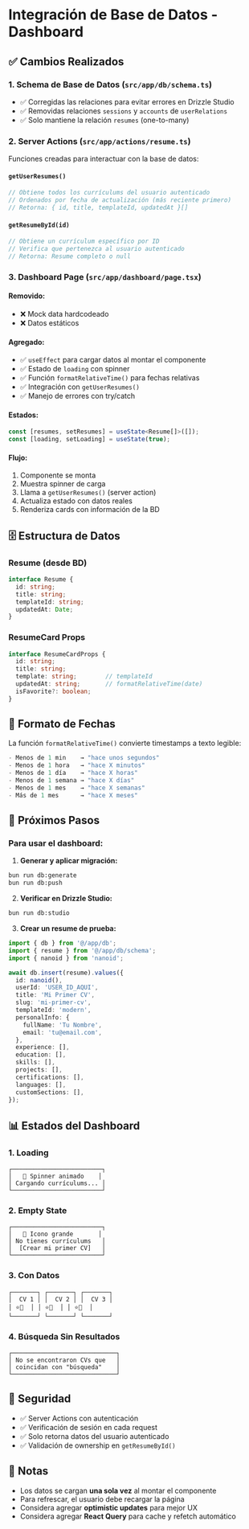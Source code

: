 # Integración de Base de Datos - Dashboard

## ✅ Cambios Realizados

### **1. Schema de Base de Datos** (`src/app/db/schema.ts`)
- ✅ Corregidas las relaciones para evitar errores en Drizzle Studio
- ✅ Removidas relaciones `sessions` y `accounts` de `userRelations`
- ✅ Solo mantiene la relación `resumes` (one-to-many)

### **2. Server Actions** (`src/app/actions/resume.ts`)
Funciones creadas para interactuar con la base de datos:

#### **`getUserResumes()`**
```typescript
// Obtiene todos los currículums del usuario autenticado
// Ordenados por fecha de actualización (más reciente primero)
// Retorna: { id, title, templateId, updatedAt }[]
```

#### **`getResumeById(id)`**
```typescript
// Obtiene un currículum específico por ID
// Verifica que pertenezca al usuario autenticado
// Retorna: Resume completo o null
```

### **3. Dashboard Page** (`src/app/dashboard/page.tsx`)

#### **Removido:**
- ❌ Mock data hardcodeado
- ❌ Datos estáticos

#### **Agregado:**
- ✅ `useEffect` para cargar datos al montar el componente
- ✅ Estado de `loading` con spinner
- ✅ Función `formatRelativeTime()` para fechas relativas
- ✅ Integración con `getUserResumes()`
- ✅ Manejo de errores con try/catch

#### **Estados:**
```typescript
const [resumes, setResumes] = useState<Resume[]>([]);
const [loading, setLoading] = useState(true);
```

#### **Flujo:**
1. Componente se monta
2. Muestra spinner de carga
3. Llama a `getUserResumes()` (server action)
4. Actualiza estado con datos reales
5. Renderiza cards con información de la BD

## 🗄️ Estructura de Datos

### **Resume (desde BD)**
```typescript
interface Resume {
  id: string;
  title: string;
  templateId: string;
  updatedAt: Date;
}
```

### **ResumeCard Props**
```typescript
interface ResumeCardProps {
  id: string;
  title: string;
  template: string;        // templateId
  updatedAt: string;       // formatRelativeTime(date)
  isFavorite?: boolean;
}
```

## 🔄 Formato de Fechas

La función `formatRelativeTime()` convierte timestamps a texto legible:

```typescript
- Menos de 1 min    → "hace unos segundos"
- Menos de 1 hora   → "hace X minutos"
- Menos de 1 día    → "hace X horas"
- Menos de 1 semana → "hace X días"
- Menos de 1 mes    → "hace X semanas"
- Más de 1 mes      → "hace X meses"
```

## 🚀 Próximos Pasos

### **Para usar el dashboard:**

1. **Generar y aplicar migración:**
```bash
bun run db:generate
bun run db:push
```

2. **Verificar en Drizzle Studio:**
```bash
bun run db:studio
```

3. **Crear un resume de prueba:**
```typescript
import { db } from '@/app/db';
import { resume } from '@/app/db/schema';
import { nanoid } from 'nanoid';

await db.insert(resume).values({
  id: nanoid(),
  userId: 'USER_ID_AQUI',
  title: 'Mi Primer CV',
  slug: 'mi-primer-cv',
  templateId: 'modern',
  personalInfo: {
    fullName: 'Tu Nombre',
    email: 'tu@email.com',
  },
  experience: [],
  education: [],
  skills: [],
  projects: [],
  certifications: [],
  languages: [],
  customSections: [],
});
```

## 📊 Estados del Dashboard

### **1. Loading**
```
┌─────────────────────────┐
│   🔄 Spinner animado    │
│ Cargando currículums... │
└─────────────────────────┘
```

### **2. Empty State**
```
┌─────────────────────────┐
│   📄 Icono grande       │
│ No tienes currículums   │
│  [Crear mi primer CV]   │
└─────────────────────────┘
```

### **3. Con Datos**
```
┌───────┐ ┌───────┐ ┌───────┐
│  CV 1 │ │  CV 2 │ │  CV 3 │
│ ⭐📄  │ │ ⭐📄  │ │ ⭐📄  │
└───────┘ └───────┘ └───────┘
```

### **4. Búsqueda Sin Resultados**
```
┌─────────────────────────────┐
│ No se encontraron CVs que   │
│ coincidan con "búsqueda"    │
└─────────────────────────────┘
```

## 🔐 Seguridad

- ✅ Server Actions con autenticación
- ✅ Verificación de sesión en cada request
- ✅ Solo retorna datos del usuario autenticado
- ✅ Validación de ownership en `getResumeById()`

## 📝 Notas

- Los datos se cargan **una sola vez** al montar el componente
- Para refrescar, el usuario debe recargar la página
- Considera agregar **optimistic updates** para mejor UX
- Considera agregar **React Query** para cache y refetch automático
